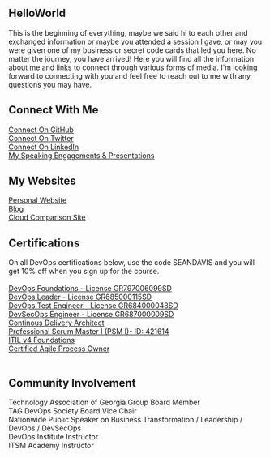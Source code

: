 ## HelloWorld
This is the beginning of everything, maybe we said hi to each other and exchanged information or maybe you attended a session I gave, or may you were given one of my business or secret code cards that led you here. No matter the journey, you have arrived! Here you will find all the information about me and links to connect through various forms of media. I'm looking forward to connecting with you and feel free to reach out to me with any questions you may have. 

## Connect With Me
[Connect On GitHub](http://github.com/imseandavis) <br>
[Connect On Twitter](http://twitter.com/seanasaservice) <br>
[Connect On LinkedIn](http://linkedin.com/in/imseandavis) <br>
[My Speaking Engagements & Presentations](http://github.com/imseandavis/presentations)

## My Websites
[Personal Website](http://imseandavis.com) <br>
[Blog](http://imseandavis.com/blog) <br>
[Cloud Comparison Site](http://cloudcomparison.seanasaservice.com/) 

## Certifications
On all DevOps certifications below, use the code SEANDAVIS and you will get 10% off when you sign up for the course.<br><br>
[DevOps Foundations - License GR797006099SD](https://www.itsmacademy.com/dofnd/) <br>
[DevOps Leader - License GR685000115SD](https://www.itsmacademy.com/dol/) <br>
[DevOps Test Engineer - License GR684000048SD](https://www.itsmacademy.com/dte/) <br>
[DevSecOps Engineer - License GR687000009SD](http://itsm.com/dsoe/) <br>
[Continous Delivery Architect](https://www.itsmacademy.com/cda/) <br>
[Professional Scrum Master I (PSM I)- ID: 421614](https://www.scrum.org/user/421614) <br>
[ITIL v4 Foundations](https://www.itsmacademy.com/itil4fnd/) <br>
[Certified Agile Process Owner](https://www.itsmacademy.com/capo/)<br><br>

## Community Involvement
Technology Association of Georgia Group Board Member <br>
TAG DevOps Society Board Vice Chair <br>
Nationwide Public Speaker on Business Transformation / Leadership / DevOps / DevSecOps <br>
DevOps Institute Instructor <br>
ITSM Academy Instructor <br>

